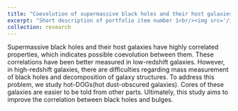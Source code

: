 ```yaml
---
title: "Coevolution of supermassive black holes and their host galaxies"
excerpt: "Short description of portfolio item number 1<br/><img src='/images/500x300.png'>"
collection: research
--- 
```

Supermassive black holes and their host galaxies have highly correlated properties, which indicates possible coevolution between them. These correlations have been better measured in low-redshift galaxies. However, 
in high-redshift galaxies, there are difficulties regarding mass measurement of black holes and decomposition of galaxy structures. To address this problem, we study hot-DOGs(hot dust-obscured galaxies). Cores of these galaxies are easier to be told from other parts. Ultimately, this study aims to improve the correlation between black holes and bulges.
